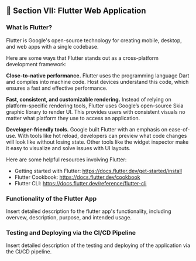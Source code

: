 ## :diamond_shape_with_a_dot_inside: Section VII: Flutter Web Application
### What is Flutter?
Flutter is Google's open-source technology for creating mobile, desktop, and web apps with a single codebase. 

Here are some ways that Flutter stands out as a cross-platform development framework:

**Close-to-native performance.** Flutter uses the programming language Dart and compiles into machine code. Host devices understand this code, which ensures a fast and effective performance.

**Fast, consistent, and customizable rendering.** Instead of relying on platform-specific rendering tools, Flutter uses Google’s open-source Skia graphic library to render UI. This provides users with consistent visuals no matter what platform they use to access an application. 

**Developer-friendly tools.** Google built Flutter with an emphasis on ease-of-use. With tools like hot reload, developers can preview what code changes will look like without losing state. Other tools like the widget inspector make it easy to visualize and solve issues with UI layouts.

Here are some helpful resources involving Flutter:
- Getting started with Flutter: https://docs.flutter.dev/get-started/install
- Flutter Cookbook: https://docs.flutter.dev/cookbook
- Flutter CLI: https://docs.flutter.dev/reference/flutter-cli
  
###  Functionality of the Flutter App
Insert detailed description fo the flutter app's functionality, including overvew, description, purpose, and intended usage.

### Testing and Deploying via the CI/CD Pipeline
Insert detailed description of the testing and deploying of the application via the CI/CD pipeline.

